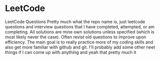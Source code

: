# LeetCode
LeetCode Questions
Pretty much what the repo name is, just leetcode questions and interview questions that I have completed, attempted, or am completing. 
All solutions are mine own solutions unless specified (which is most likely never the case). Often revist old questions to improve upon efficiency.
The main goal is to really practice more of my coding skills and also get more familiar with github and git. 
I'll probably add some other neet things if I can come up with anything and yeah that pretty much it 
